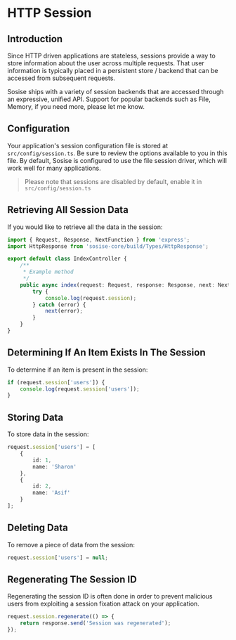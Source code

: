 # HTTP Session
## Introduction
Since HTTP driven applications are stateless, sessions provide a way to store information about the user across multiple requests. That user information is typically placed in a persistent store / backend that can be accessed from subsequent requests.

Sosise ships with a variety of session backends that are accessed through an expressive, unified API. Support for popular backends such as File, Memory, if you need more, please let me know.

## Configuration
Your application's session configuration file is stored at `src/config/session.ts`. Be sure to review the options available to you in this file. By default, Sosise is configured to use the file session driver, which will work well for many applications.

> Please note that sessions are disabled by default, enable it in `src/config/session.ts`

## Retrieving All Session Data
If you would like to retrieve all the data in the session:

```typescript
import { Request, Response, NextFunction } from 'express';
import HttpResponse from 'sosise-core/build/Types/HttpResponse';

export default class IndexController {
    /**
     * Example method
     */
    public async index(request: Request, response: Response, next: NextFunction) {
        try {
            console.log(request.session);
        } catch (error) {
            next(error);
        }
    }
}
```

## Determining If An Item Exists In The Session
To determine if an item is present in the session:

```typescript
if (request.session['users']) {
    console.log(request.session['users']);
}
```

## Storing Data
To store data in the session:

```typescript
request.session['users'] = [
    {
        id: 1,
        name: 'Sharon'
    },
    {
        id: 2,
        name: 'Asif'
    }
];
```

## Deleting Data
To remove a piece of data from the session:

```typescript
request.session['users'] = null;
```

## Regenerating The Session ID
Regenerating the session ID is often done in order to prevent malicious users from exploiting a session fixation attack on your application.

```typescript
request.session.regenerate(() => {
    return response.send('Session was regenerated');
});
```
